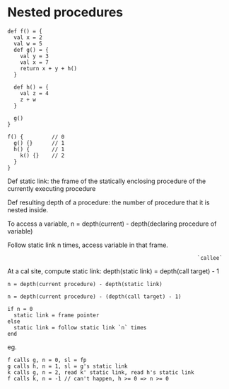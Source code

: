 # Nested procedures

```
def f() = {
  val x = 2
  val w = 5
  def g() = {
    val y = 3
    val x = 7
    return x + y + h()
  }

  def h() = {
    val z = 4
    z + w
  }

  g()
}
```

```
f() {         // 0
  g() {}      // 1
  h() {       // 1
    k() {}    // 2
  }
}
```

Def static link: the frame of the statically enclosing procedure of the
currently executing procedure

Def resulting depth of a procedure: the number of procedure that it is nested
inside.

To access a variable, n = depth(current) - depth(declaring procedure of variable)

Follow static link n times, access variable in that frame.


                                                                `callee`
At a cal site, compute static link: depth(static link) = depth(call target) - 1

```
n = depth(current procedure) - depth(static link)
```

```
n = depth(current procedure) - (depth(call target) - 1)
```

```
if n = 0
  static link = frame pointer
else
  static link = follow static link `n` times
end
```

eg.
```
f calls g, n = 0, sl = fp
g calls h, n = 1, sl = g's static link
k calls g, n = 2, read k' static link, read h's static link
f calls k, n = -1 // can't happen, h >= 0 => n >= 0
```
